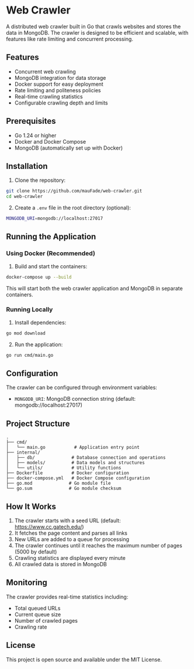 # Web Crawler

A distributed web crawler built in Go that crawls websites and stores the data in MongoDB. The crawler is designed to be efficient and scalable, with features like rate limiting and concurrent processing.

## Features

- Concurrent web crawling
- MongoDB integration for data storage
- Docker support for easy deployment
- Rate limiting and politeness policies
- Real-time crawling statistics
- Configurable crawling depth and limits

## Prerequisites

- Go 1.24 or higher
- Docker and Docker Compose
- MongoDB (automatically set up with Docker)

## Installation

1. Clone the repository:

```bash
git clone https://github.com/mauFade/web-crawler.git
cd web-crawler
```

2. Create a `.env` file in the root directory (optional):

```bash
MONGODB_URI=mongodb://localhost:27017
```

## Running the Application

### Using Docker (Recommended)

1. Build and start the containers:

```bash
docker-compose up --build
```

This will start both the web crawler application and MongoDB in separate containers.

### Running Locally

1. Install dependencies:

```bash
go mod download
```

2. Run the application:

```bash
go run cmd/main.go
```

## Configuration

The crawler can be configured through environment variables:

- `MONGODB_URI`: MongoDB connection string (default: mongodb://localhost:27017)

## Project Structure

```
.
├── cmd/
│   └── main.go           # Application entry point
├── internal/
│   ├── db/              # Database connection and operations
│   ├── models/          # Data models and structures
│   └── utils/           # Utility functions
├── Dockerfile           # Docker configuration
├── docker-compose.yml   # Docker Compose configuration
├── go.mod              # Go module file
└── go.sum              # Go module checksum
```

## How It Works

1. The crawler starts with a seed URL (default: https://www.cc.gatech.edu/)
2. It fetches the page content and parses all links
3. New URLs are added to a queue for processing
4. The crawler continues until it reaches the maximum number of pages (5000 by default)
5. Crawling statistics are displayed every minute
6. All crawled data is stored in MongoDB

## Monitoring

The crawler provides real-time statistics including:

- Total queued URLs
- Current queue size
- Number of crawled pages
- Crawling rate

## License

This project is open source and available under the MIT License.
